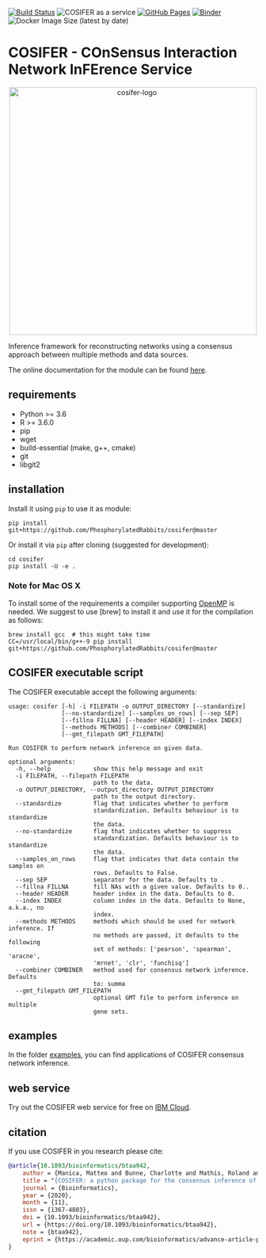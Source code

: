 [![Build Status](https://travis-ci.com/PhosphorylatedRabbits/cosifer.svg?branch=master)](https://travis-ci.com/PhosphorylatedRabbits/cosifer)
![COSIFER as a service](https://img.shields.io/badge/webservice-IBM%20Cloud-blue)
[![GitHub Pages](https://img.shields.io/badge/docs-API-blue)](https://phosphorylatedrabbits.github.io/cosifer)
[![Binder](https://mybinder.org/badge_logo.svg)](https://mybinder.org/v2/gh/PhosphorylatedRabbits/cosifer/HEAD)
![Docker Image Size (latest by date)](https://img.shields.io/docker/image-size/tsenit/cosifer)
# COSIFER - COnSensus Interaction Network InFErence Service

<p align="center">
  <img src="./docs/_static/logo.png" alt="cosifer-logo" width=500>
</p>

Inference framework for reconstructing networks using a consensus approach
between multiple methods and data sources.

The online documentation for the module can be found [here](https://phosphorylatedrabbits.github.io/cosifer).

## requirements

- Python >= 3.6
- R >= 3.6.0
- pip
- wget
- build-essential (make, g++, cmake)
- git
- libgit2

## installation

Install it using `pip` to use it as module:

```console
pip install git+https://github.com/PhosphorylatedRabbits/cosifer@master
```

Or install it via `pip` after cloning (suggested for development):

```console
cd cosifer
pip install -U -e .
```

### Note for Mac OS X

To install some of the requirements a compiler supporting [OpenMP](https://www.openmp.org/) is needed.
We suggest to use [brew] to install it and use it for the compilation as follows:

```console
brew install gcc  # this might take time
CC=/usr/local/bin/g++-9 pip install git+https://github.com/PhosphorylatedRabbits/cosifer@master
```

## COSIFER executable script

The COSIFER executable accept the following arguments:

```console
usage: cosifer [-h] -i FILEPATH -o OUTPUT_DIRECTORY [--standardize]
               [--no-standardize] [--samples_on_rows] [--sep SEP]
               [--fillna FILLNA] [--header HEADER] [--index INDEX]
               [--methods METHODS] [--combiner COMBINER]
               [--gmt_filepath GMT_FILEPATH]

Run COSIFER to perform network inference on given data.

optional arguments:
  -h, --help            show this help message and exit
  -i FILEPATH, --filepath FILEPATH
                        path to the data.
  -o OUTPUT_DIRECTORY, --output_directory OUTPUT_DIRECTORY
                        path to the output directory.
  --standardize         flag that indicates whether to perform
                        standardization. Defaults behaviour is to standardize
                        the data.
  --no-standardize      flag that indicates whether to suppress
                        standardization. Defaults behaviour is to standardize
                        the data.
  --samples_on_rows     flag that indicates that data contain the samples on
                        rows. Defaults to False.
  --sep SEP             separator for the data. Defaults to .
  --fillna FILLNA       fill NAs with a given value. Defaults to 0..
  --header HEADER       header index in the data. Defaults to 0.
  --index INDEX         column index in the data. Defaults to None, a.k.a., no
                        index.
  --methods METHODS     methods which should be used for network inference. If
                        no methods are passed, it defaults to the following
                        set of methods: ['pearson', 'spearman', 'aracne',
                        'mrnet', 'clr', 'funchisq']
  --combiner COMBINER   method used for consensus network inference. Defaults
                        to: summa
  --gmt_filepath GMT_FILEPATH
                        optional GMT file to perform inference on multiple
                        gene sets.
```

## examples

In the folder [examples](./examples), you can find applications of COSIFER consensus network inference.

## web service

Try out the COSIFER web service for free on [IBM Cloud](http://ibm.biz/cosifer-aas).

## citation

If you use COSIFER in you research please cite:

```bibtex
@article{10.1093/bioinformatics/btaa942,
    author = {Manica, Matteo and Bunne, Charlotte and Mathis, Roland and Cadow, Joris and Ahsen, Mehmet Eren and Stolovitzky, Gustavo A and Martínez, María Rodríguez},
    title = "{COSIFER: a python package for the consensus inference of molecular interaction networks}",
    journal = {Bioinformatics},
    year = {2020},
    month = {11},
    issn = {1367-4803},
    doi = {10.1093/bioinformatics/btaa942},
    url = {https://doi.org/10.1093/bioinformatics/btaa942},
    note = {btaa942},
    eprint = {https://academic.oup.com/bioinformatics/advance-article-pdf/doi/10.1093/bioinformatics/btaa942/34088187/btaa942.pdf},
}
```
